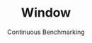 ---
layout: docu
title: Window
subtitle: Continuous Benchmarking
selected: Micro
expanded: Benchmarking
benchmark: /individual_results/Window.html
---